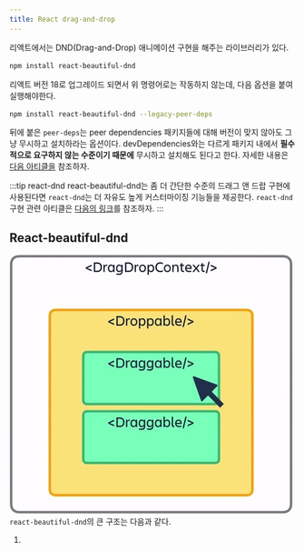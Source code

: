 ```yaml
---
title: React drag-and-drop
---
```


리액트에서는 DND(Drag-and-Drop) 애니메이션 구현을 해주는 라이브러리가 있다.

```sh
npm install react-beautiful-dnd
```

리액트 버전 18로 업그레이드 되면서 위 명령어로는 작동하지 않는데, 다음 옵션을 붙여 실행해야한다.

```sh
npm install react-beautiful-dnd --legacy-peer-deps
```

뒤에 붙은 `peer-deps`는 peer dependencies 패키지들에 대해 버전이 맞지 않아도 그냥 무시하고 설치하라는 옵션이다. devDependencies와는 다르게 패키지 내에서 **필수적으로 요구하지 않는 수준이기 때문에** 무시하고 설치해도 된다고 한다. 자세한 내용은 [다음 아티클을](https://blog.bitsrc.io/understanding-peer-dependencies-in-javascript-dbdb4ab5a7be) 참조하자.

:::tip react-dnd
react-beautiful-dnd는 좀 더 간단한 수준의 드래그 앤 드랍 구현에 사용된다면 `react-dnd`는 더 자유도 높게 커스터마이징 기능들을 제공한다. `react-dnd` 구현 관련 아티클은 [다음의 링크](https://velog.io/@dowon938/react-dnd-%EC%9D%B4%EC%9A%A9%ED%95%98%EC%97%AC-drag-drop-%EA%B5%AC%ED%98%84%ED%95%98%EA%B8%B0)를 참조하자.
:::

## React-beautiful-dnd

![dnd](../.vuepress/assets/react/dnd.gif)
`react-beautiful-dnd`의 큰 구조는 다음과 같다.

1.
